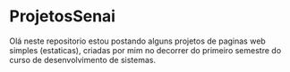 # ProjetosSenai

Olá neste repositorio estou postando alguns projetos de paginas web simples (estaticas),
criadas por mim no decorrer do primeiro semestre do curso de desenvolvimento de sistemas.
